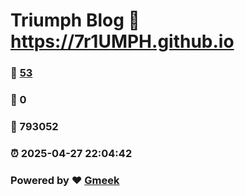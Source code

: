 # Triumph Blog :link: https://7r1UMPH.github.io 
### :page_facing_up: [53](https://7r1UMPH.github.io/tag.html) 
### :speech_balloon: 0 
### :hibiscus: 793052 
### :alarm_clock: 2025-04-27 22:04:42 
### Powered by :heart: [Gmeek](https://github.com/Meekdai/Gmeek)

